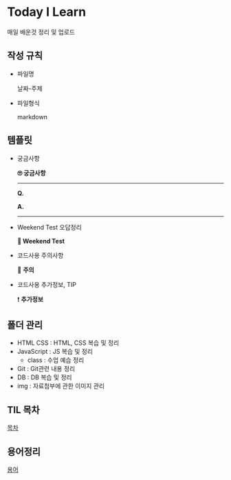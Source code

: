 # Today I Learn

매일 배운것 정리 및 업로드



## 작성 규칙

- 파일명

  날짜-주제

- 파일형식

  markdown



## 템플릿

- 궁금사항 

  **🙄 궁금사항**

  ---

  **Q.** 

  **A.** 

  ---

- Weekend Test 오답정리 

  **📝 Weekend Test**

- 코드사용 주의사항

  &#128680; **주의**

- 코드사용 추가정보, TIP

  &#10071; **추가정보**
  
  

## 폴더 관리

- HTML CSS : HTML, CSS  복습 및 정리
- JavaScript : JS 복습 및 정리
  - class : 수업 예습 정리
- Git : Git관련 내용 정리
- DB : DB 복습 및 정리
- img : 자료첨부에 관한 이미지 관리



## TIL 목차

[목차](https://github.com/tinkerbell93/TIL/blob/master/index.md)



## 용어정리

[용어](https://github.com/tinkerbell93/TIL/blob/master/vocabulary.md)